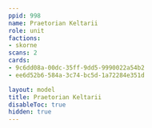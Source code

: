 ```yaml
---
ppid: 998
name: Praetorian Keltarii
role: unit
factions:
- skorne
scans: 2
cards:
- 9c6dd08a-00dc-35ff-9dd5-9990022a54b2
- ee6d52b6-584a-3c74-bc5d-1a72284e351d

layout: model
title: Praetorian Keltarii
disableToc: true
hidden: true
---
```

